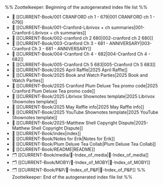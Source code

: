 %% Zoottelkeeper: Beginning of the autogenerated index file list  %%
- 📄 [[CURRENT-Book/001 CRANFORD ch 1 - 679|001 CRANFORD ch 1 - 679]]
- 📄 [[CURRENT-Book/001-Cranford-Librivox + ch summaries|001-Cranford-Librivox + ch summaries]]
- 📄 [[CURRENT-Book/002-cranford ch 2 680|002-cranford ch 2 680]]
- 📄 [[CURRENT-Book/003-Cranford Ch 3 - 681 - ANNIVERSARY|003-Cranford Ch 3 - 681 - ANNIVERSARY]]
- 📄 [[CURRENT-Book/004-Cranford Ch 4 - 682|004-Cranford Ch 4 - 682]]
- 📄 [[CURRENT-Book/005-Cranford Ch 5 683|005-Cranford Ch 5 683]]
- 📄 [[CURRENT-Book/2025 April Raffle|2025 April Raffle]]
- 📄 [[CURRENT-Book/2025 Book and Watch Parties|2025 Book and Watch Parties]]
- 📄 [[CURRENT-Book/2025 Cranford Plum Deluxe Tea promo code|2025 Cranford Plum Deluxe Tea promo code]]
- 📄 [[CURRENT-Book/2025 Librivox Shownotes template|2025 Librivox Shownotes template]]
- 📄 [[CURRENT-Book/2025 May Raffle info|2025 May Raffle info]]
- 📄 [[CURRENT-Book/2025 YouTube Shownotes template|2025 YouTube Shownotes template]]
- 📄 [[CURRENT-Book/2025-Matthew Shell Copyright Dispute|2025-Matthew Shell Copyright Dispute]]
- 📄 [[CURRENT-Book/index|index]]
- 📄 [[CURRENT-Book/Notes for Erik|Notes for Erik]]
- 📄 [[CURRENT-Book/Plum Deluxe Tea Collab|Plum Deluxe Tea Collab]]
- 📄 [[CURRENT-Book/README|README]]
- 🗂️ [[CURRENT-Book/media/🧠-Index_of_media|🧠-Index_of_media]]
- 🗂️ [[CURRENT-Book/MOBY/🧠-Index_of_MOBY|🧠-Index_of_MOBY]]
- 🗂️ [[CURRENT-Book/P&P/🧠-Index_of_P&P|🧠-Index_of_P&P]]
%% Zoottelkeeper: End of the autogenerated index file list  %%
